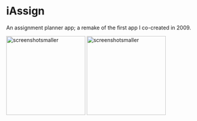 # iAssign
An assignment planner app; a remake of the first app I co-created in 2009.

<img width="211" alt="screenshotsmaller" src="https://cloud.githubusercontent.com/assets/13486833/23242391/5b18d66a-f92d-11e6-89eb-248bbeb995c2.png">

<img width="211" alt="screenshotsmaller" src="https://cloud.githubusercontent.com/assets/13486833/23242392/5b1b6d8a-f92d-11e6-8d25-82aba964fdf6.png">

